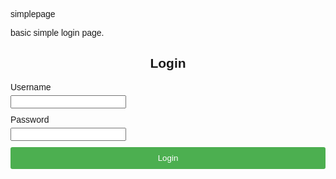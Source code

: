 simplepage

basic simple login page.

<!DOCTYPE html>
<html>
<head>
  <title>Login Page</title>
  <style>
    body {
      font-family: Arial, sans-serif;
    }

    .container {
      width: 300px;
      margin: 0 auto;
      padding: 20px;
      border: 1px solid #ccc;
      border-radius: 5px;
    }

    h2 {
      text-align: center;
    }

    .form-group {
      margin-bottom: 10px;
    }

    .form-group label {
      display: block;
      margin-bottom: 5px;
    }

    .form-group input[type="text"],
    .form-group input[type="password"] {
      width: 100%;
      padding: 5px;
      border-radius: 3px;
      border: 1px solid #ccc;
    }

    .form-group button {
      width: 100%;
      padding: 10px;
      background-color: #4CAF50;
      color: #fff;
      border: none;
      border-radius: 3px;
      cursor: pointer;
    }

    .form-group button:hover {
      background-color: #45a049;
    }
  </style>
</head>
<body>
  <div class="container">
    <h2>Login</h2>
    <div id="error-message" style="color: red;"></div>
    <form id="login-form">
      <div class="form-group">
        <label for="username">Username</label>
        <input type="text" id="username" name="username" required>
      </div>
      <div class="form-group">
        <label for="password">Password</label>
        <input type="password" id="password" name="password" required>
      </div>
      <div class="form-group">
        <button type="submit">Login</button>
      </div>
    </form>
  </div>

  <script>
    document.getElementById("login-form").addEventListener("submit", function(event) {
      event.preventDefault();
      
      var username = document.getElementById("username").value;
      var password = document.getElementById("password").value;

      // Perform validation here
      if (username === "admin" && password === "password") {
        // Successful login
        window.location.href = "dashboard.html";
      } else {
        // Show error message
        document.getElementById("error-message").textContent = "Invalid username or password.";
      }
    });
  </script>
</body>
</html>
